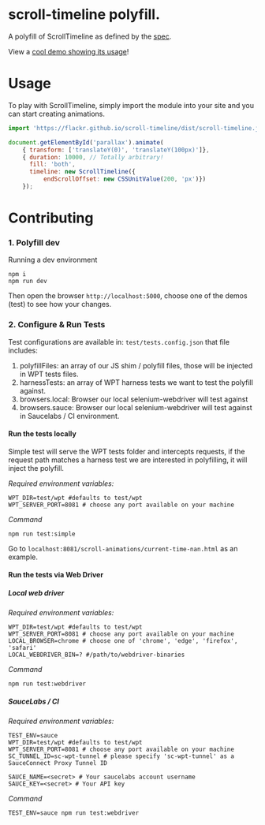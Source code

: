 # scroll-timeline polyfill.

A polyfill of ScrollTimeline as defined by the [spec](https://wicg.github.io/scroll-animations/).

View a [cool demo showing its usage](https://flackr.github.io/scroll-timeline/demo/parallax/)!

# Usage

To play with ScrollTimeline, simply import the module into your site and you can start creating animations.

```js
import 'https://flackr.github.io/scroll-timeline/dist/scroll-timeline.js';

document.getElementById('parallax').animate(
    { transform: ['translateY(0)', 'translateY(100px)']},
    { duration: 10000, // Totally arbitrary!
      fill: 'both',
      timeline: new ScrollTimeline({
          endScrollOffset: new CSSUnitValue(200, 'px')})
    });
```

# Contributing
 
### 1. Polyfill dev 

Running a dev environment

```shell script
npm i
npm run dev 
```

Then open the browser `http://localhost:5000`, choose one of the demos (test) to see how your changes. 

### 2. Configure & Run Tests

Test configurations are available in: `test/tests.config.json` that file includes:

1. polyfillFiles: an array of our JS shim / polyfill files, those will be injected in WPT tests files.
2. harnessTests: an array of WPT harness tests we want to test the polyfill against.
3. browsers.local: Browser our local selenium-webdriver will test against
4. browsers.sauce: Browser our local selenium-webdriver will test against in Saucelabs / CI environment.   

#### Run the tests locally

Simple test will serve the WPT tests folder and intercepts requests, if the request path matches a harness test we are interested in polyfilling, it will inject the polyfill.

*Required environment variables:*

```dotenv
WPT_DIR=test/wpt #defaults to test/wpt
WPT_SERVER_PORT=8081 # choose any port available on your machine
```

*Command*

```shell script
npm run test:simple
```

Go to `localhost:8081/scroll-animations/current-time-nan.html` as an example.

#### Run the tests via Web Driver

##### Local web driver

*Required environment variables:*

```dotenv
WPT_DIR=test/wpt #defaults to test/wpt
WPT_SERVER_PORT=8081 # choose any port available on your machine
LOCAL_BROWSER=chrome # choose one of 'chrome', 'edge', 'firefox', 'safari'
LOCAL_WEBDRIVER_BIN=? #/path/to/webdriver-binaries
```

*Command*

```shell script
npm run test:webdriver
```

##### SauceLabs / CI

*Required environment variables:*

```dotenv
TEST_ENV=sauce
WPT_DIR=test/wpt #defaults to test/wpt
WPT_SERVER_PORT=8081 # choose any port available on your machine
SC_TUNNEL_ID=sc-wpt-tunnel # please specify 'sc-wpt-tunnel' as a SauceConnect Proxy Tunnel ID

SAUCE_NAME=<secret> # Your saucelabs account username
SAUCE_KEY=<secret> # Your API key
```

*Command*

```shell script
TEST_ENV=sauce npm run test:webdriver
```
